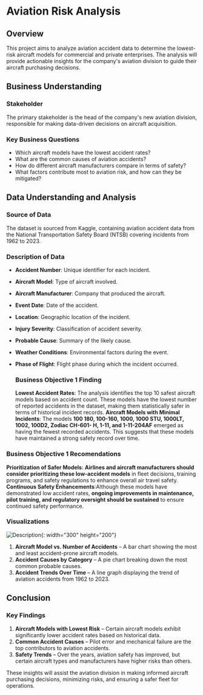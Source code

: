 
# Aviation Risk Analysis

## Overview
This project aims to analyze aviation accident data to determine the lowest-risk aircraft models for commercial and private enterprises. The analysis will provide actionable insights for the company's aviation division to guide their aircraft purchasing decisions.

## Business Understanding
### Stakeholder
The primary stakeholder is the head of the company's new aviation division, responsible for making data-driven decisions on aircraft acquisition.

### Key Business Questions
- Which aircraft models have the lowest accident rates?
- What are the common causes of aviation accidents?
- How do different aircraft manufacturers compare in terms of safety?
- What factors contribute most to aviation risk, and how can they be mitigated?

## Data Understanding and Analysis
### Source of Data
The dataset is sourced from Kaggle, containing aviation accident data from the National Transportation Safety Board (NTSB) covering incidents from 1962 to 2023.

### Description of Data
- **Accident Number**: Unique identifier for each incident.
- **Aircraft Model**: Type of aircraft involved.
- **Aircraft Manufacturer**: Company that produced the aircraft.
- **Event Date**: Date of the accident.
- **Location**: Geographic location of the incident.
- **Injury Severity**: Classification of accident severity.
- **Probable Cause**: Summary of the likely cause.
- **Weather Conditions**: Environmental factors during the event.
- **Phase of Flight**: Flight phase during which the incident occurred.

  ### Business Objective 1 Finding
  **Lowest Accident Rates**: The analysis identifies the top 10 safest aircraft models based on accident count. These models have 
  the lowest number of reported accidents in the dataset, making them statistically safer in terms of historical incident records.
  **Aircraft Models with Minimal Incidents**: The models **100 180, 100-160, 1000, 1000 STU, 1000LT, 1002, 100D2, Zodiac CH-601- 
  H, 1-11, and 1-11-204AF** emerged as having the fewest recorded accidents. This suggests that these models have maintained a 
  strong safety record over time.

 ### Business Objective 1 Recomendations
  **Prioritization of Safer Models**: **Airlines and aircraft manufacturers should consider prioritizing these low-accident 
  models** in fleet decisions, training programs, and safety regulations to enhance overall air travel safety.
  **Continuous Safety Enhancements**:Although these models have demonstrated low accident rates, **ongoing improvements in 
  maintenance, pilot training, and regulatory oversight should be sustained** to ensure continued safety performance.
### Visualizations

![Description](https://github.com/user-attachments/assets/adfa1b67-c018-4562-b1f5-61d710cccfdd){: width="300" height="200"}


1. **Aircraft Model vs. Number of Accidents** – A bar chart showing the most and least accident-prone aircraft models.
2. **Accident Causes by Category** – A pie chart breaking down the most common probable causes.
3. **Accident Trends Over Time** – A line graph displaying the trend of aviation accidents from 1962 to 2023.

## Conclusion
### Key Findings
1. **Aircraft Models with Lowest Risk** – Certain aircraft models exhibit significantly lower accident rates based on historical data.
2. **Common Accident Causes** – Pilot error and mechanical failure are the top contributors to aviation accidents.
3. **Safety Trends** – Over the years, aviation safety has improved, but certain aircraft types and manufacturers have higher risks than others.

These insights will assist the aviation division in making informed aircraft purchasing decisions, minimizing risks, and ensuring a safer fleet for operations.

